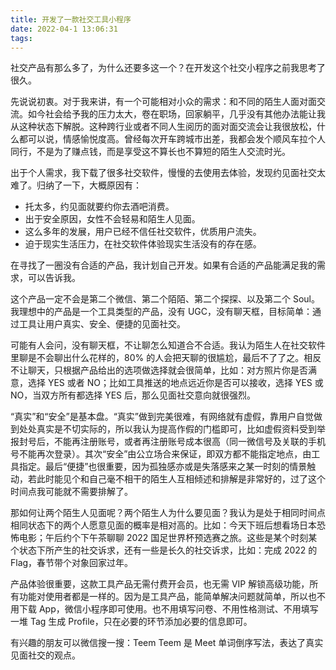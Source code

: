 ```yaml
---
title: 开发了一款社交工具小程序
date: 2022-04-1 13:06:31
tags:
---
```


社交产品有那么多了，为什么还要多这一个？在开发这个社交小程序之前我思考了很久。

先说说初衷。对于我来讲，有一个可能相对小众的需求：和不同的陌生人面对面交流。如今社会给予我的压力太大，卷在职场，回家躺平，几乎没有其他办法能让我从这种状态下解脱。这种跨行业或者不同人生阅历的面对面交流会让我很放松，什么都可以说，情感愉悦度高。曾经每次开车跨城市出差，我都会发个顺风车拉个人同行，不是为了赚点钱，而是享受这不算长也不算短的陌生人交流时光。

出于个人需求，我下载了很多社交软件，慢慢的去使用去体验，发现约见面社交太难了。归纳了一下，大概原因有：
- 托太多，约见面就要约你去酒吧消费。
- 出于安全原因，女性不会轻易和陌生人见面。
- 这么多年的发展，用户已经不信任社交软件，优质用户流失。
- 迫于现实生活压力，在社交软件体验现实生活没有的存在感。

在寻找了一圈没有合适的产品，我计划自己开发。如果有合适的产品能满足我的需求，可以告诉我。

这个产品一定不会是第二个微信、第二个陌陌、第二个探探、以及第二个 Soul。我理想中的产品是一个工具类型的产品，没有 UGC，没有聊天框，目标简单：通过工具让用户真实、安全、便捷的见面社交。

可能有人会问，没有聊天框，不让聊怎么知道合不合适。我认为陌生人在社交软件里聊是不会聊出什么花样的，80% 的人会把天聊的很尴尬，最后不了了之。相反不让聊天，只根据产品给出的选项做选择就会很简单，比如：对方照片你是否满意，选择 YES 或者 NO；比如工具推送的地点远近你是否可以接收，选择 YES 或 NO，当双方所有都选择 YES 后，那么见面社交意向就很强烈。

“真实”和“安全”是基本盘。“真实”做到完美很难，有网络就有虚假，靠用户自觉做到处处真实是不切实际的，所以我认为提高作假的门槛即可，比如虚假资料受到举报封号后，不能再注册账号，或者再注册账号成本很高（同一微信号及关联的手机号不能再次登录）。其次“安全”由公立场合来保证，即双方都不能指定地点，由工具指定。最后“便捷”也很重要，因为孤独感亦或是失落感来之某一时刻的情景触动，若此时能见个和自己毫不相干的陌生人互相倾述和排解是非常好的，过了这个时间点我可能就不需要排解了。

那如何让两个陌生人见面呢？两个陌生人为什么要见面？我认为是处于相同时间点相同状态下的两个人愿意见面的概率是相对高的。比如：今天下班后想看场日本恐怖电影；午后约个下午茶聊聊 2022 国足世界杯预选赛之旅。这些是某个时刻某个状态下所产生的社交诉求，还有一些是长久的社交诉求，比如：完成 2022 的 Flag，春节带个对象回家过年。

产品体验很重要，这款工具产品无需付费开会员，也无需 VIP 解锁高级功能，所有功能对使用者都是一样的。因为是工具产品，能简单解决问题就简单，所以也不用下载 App，微信小程序即可使用。也不用填写问卷、不用性格测试、不用填写一堆 Tag 生成 Profile，只在必要的环节添加必要的信息即可。

有兴趣的朋友可以微信搜一搜：Teem
Teem 是 Meet 单词倒序写法，表达了真实见面社交的观点。
